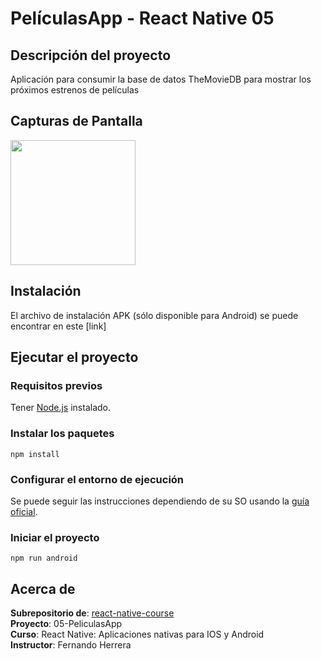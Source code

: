 # PelículasApp - React Native 05

## Descripción del proyecto

Aplicación para consumir la base de datos TheMovieDB para mostrar los próximos estrenos de películas

## Capturas de Pantalla

<img src="https://user-images.githubusercontent.com/89869980/212592418-79a6adee-4d1c-4820-ac68-e7cc844c4f7d.png" alt="" width="200"/>

## Instalación

El archivo de instalación APK (sólo disponible para Android) se puede encontrar en este [link]

## Ejecutar el proyecto

### Requisitos previos

Tener [Node.js](https://nodejs.org/es/download/) instalado.

### Instalar los paquetes

```
npm install
```

### Configurar el entorno de ejecución

Se puede seguir las instrucciones dependiendo de su SO usando la [guía oficial](https://reactnative.dev/docs/environment-setup).

### Iniciar el proyecto

```
npm run android
```

## Acerca de

**Subrepositorio de**: [react-native-course](https://github.com/andresMataX/react-native-course)
<br>
**Proyecto**: 05-PeliculasApp
<br>
**Curso**: React Native: Aplicaciones nativas para IOS y Android
<br>
**Instructor**: Fernando Herrera
